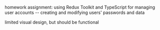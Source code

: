homework assignment: using Redux Toolkit and TypeScript for managing user accounts -- creating and modifying users' passwords and data

limited visual design, but should be functional
